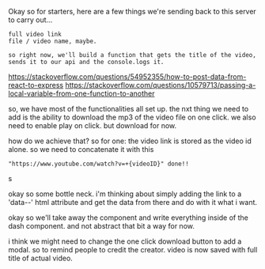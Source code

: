 Okay so for starters, here are a few things we're sending back to this server to carry out...

    full video link
    file / video name, maybe. 

    so right now, we'll build a function that gets the title of the video, sends it to our api and the console.logs it.
    


https://stackoverflow.com/questions/54952355/how-to-post-data-from-react-to-express
https://stackoverflow.com/questions/10579713/passing-a-local-variable-from-one-function-to-another

so, we have most of the functionalities all set up. the nxt thing we need to add is the ability to download the mp3 of the video file on one click. we also need to enable play on click. but download for now. 

how do we achieve that?
    so for one:
    the video link is stored as the video id alone. so we need to concatenate it with this 
    
    "https://www.youtube.com/watch?v=+{videoID}" done!!


s

okay so some bottle neck. i'm thinking about simply adding the link to a 'data--' html attribute and get the data from there and do with it what i want. 

okay so we'll take away the component and write everything inside of the dash component. and not abstract that bit a way for now. 


i think we might need to change the one click download button to add a modal. so to remind people to credit the creator. 
video is now saved with full title of actual video. 